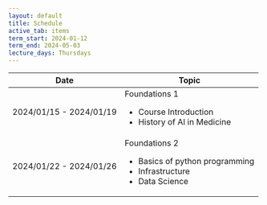 ```yaml
---
layout: default
title: Schedule
active_tab: items
term_start: 2024-01-12
term_end: 2024-05-03
lecture_days: Thursdays
---
```

<!--
<div class="alert alert-info">
You can <a href="https://upenn.hosted.panopto.com/Panopto/Pages/Sessions/List.aspx?folderID=82b51ccf-a22c-44fb-9582-ad99000835ae">watch recordings of the live lectures</a>, or you can watch <a href="modules.html">pre-recorded lectures for each module</a>.
</div>


<div class="alert alert-warning" markdown="1">
The schedule below shows the schedule section 401, which meets on Tuesday/Thursday.  [Click here for the 402 Monday/Wednesday section.](schedule2.html)
</div>
-->

<table class="table table-striped" >
  <thead>
    <tr>
      <th>Date</th> 
      <th>Topic</th>
    </tr>
  </thead>
  <tbody>
    <tr>
    <td>2024/01/15 - 2024/01/19</td>
    <td>
        Foundations 1
        <ul>
          <li>Course Introduction</li>
          <li>History of AI in Medicine</li>
        </ul>
      </td>
    </tr>    
    <tr>
    <td>2024/01/22 - 2024/01/26</td>
    <td>
        Foundations 2
        <ul>
          <li>Basics of python programming</li>
          <li>Infrastructure</li>
          <li>Data Science</li>
        </ul>
      </td>
    </tr>
  <!-- More rows can be added here -->
</tbody>
</table>


